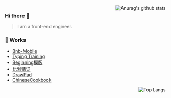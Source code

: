 <img src="https://github-readme-stats.vercel.app/api?username=jaeheng&show_icons=true" title="Anurag's github stats" align="right" />


### Hi there 👋

> I am a front-end engineer.

### 🔭 Works

- [Bnb-Mobile](https://bnb.zhangziheng.com)
- [Typing Training](http://tt.zhangziheng.com)
- [Beginning模版](https://blog.zhangziheng.com/481.html)
- [比划猜词](http://demo.zhangziheng.com/idiom)
- [DrawPad](https://draw.zhangziheng.com)
- [ChineseCookbook](https://chinesecookbook.net/)


<img src="https://github-readme-stats.vercel.app/api/top-langs/?username=jaeheng&layout=compact" title="Top Langs" align="right" />
